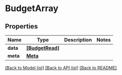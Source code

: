 # BudgetArray


## Properties
Name | Type | Description | Notes
------------ | ------------- | ------------- | -------------
**data** | [**[BudgetRead]**](BudgetRead.md) |  | 
**meta** | [**Meta**](Meta.md) |  | 

[[Back to Model list]](../README.md#documentation-for-models) [[Back to API list]](../README.md#documentation-for-api-endpoints) [[Back to README]](../README.md)


